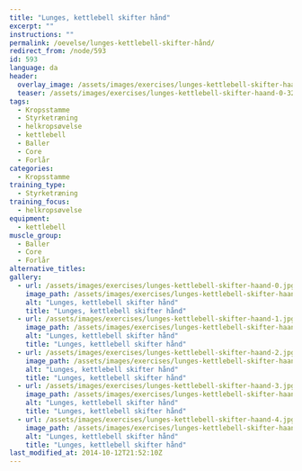 ```yaml
---
title: "Lunges, kettlebell skifter hånd"
excerpt: ""
instructions: ""
permalink: /oevelse/lunges-kettlebell-skifter-hånd/
redirect_from: /node/593
id: 593
language: da
header:
  overlay_image: /assets/images/exercises/lunges-kettlebell-skifter-haand-0.jpg
  teaser: /assets/images/exercises/lunges-kettlebell-skifter-haand-0-320.jpg
tags:
  - Kropsstamme
  - Styrketræning
  - helkropsøvelse
  - kettlebell
  - Baller
  - Core
  - Forlår
categories:
  - Kropsstamme
training_type: 
  - Styrketræning
training_focus: 
  - helkropsøvelse
equipment:
  - kettlebell
muscle_group:
  - Baller
  - Core
  - Forlår
alternative_titles:
gallery:
  - url: /assets/images/exercises/lunges-kettlebell-skifter-haand-0.jpg
    image_path: /assets/images/exercises/lunges-kettlebell-skifter-haand-0-320.jpg
    alt: "Lunges, kettlebell skifter hånd"
    title: "Lunges, kettlebell skifter hånd"
  - url: /assets/images/exercises/lunges-kettlebell-skifter-haand-1.jpg
    image_path: /assets/images/exercises/lunges-kettlebell-skifter-haand-1-320.jpg
    alt: "Lunges, kettlebell skifter hånd"
    title: "Lunges, kettlebell skifter hånd"
  - url: /assets/images/exercises/lunges-kettlebell-skifter-haand-2.jpg
    image_path: /assets/images/exercises/lunges-kettlebell-skifter-haand-2-320.jpg
    alt: "Lunges, kettlebell skifter hånd"
    title: "Lunges, kettlebell skifter hånd"
  - url: /assets/images/exercises/lunges-kettlebell-skifter-haand-3.jpg
    image_path: /assets/images/exercises/lunges-kettlebell-skifter-haand-3-320.jpg
    alt: "Lunges, kettlebell skifter hånd"
    title: "Lunges, kettlebell skifter hånd"
  - url: /assets/images/exercises/lunges-kettlebell-skifter-haand-4.jpg
    image_path: /assets/images/exercises/lunges-kettlebell-skifter-haand-4-320.jpg
    alt: "Lunges, kettlebell skifter hånd"
    title: "Lunges, kettlebell skifter hånd"
last_modified_at: 2014-10-12T21:52:10Z
---
```



